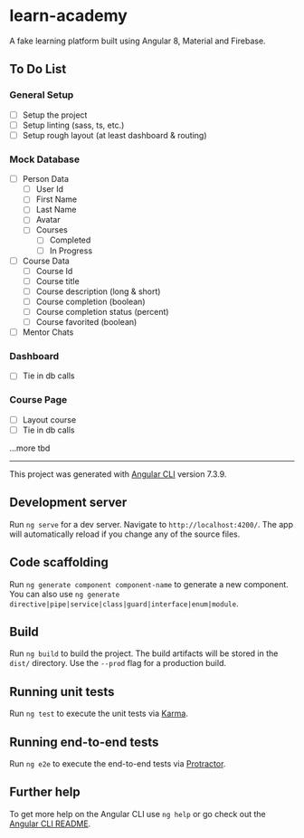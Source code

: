 # learn-academy

A fake learning platform built using Angular 8, Material and Firebase.

## To Do List

### General Setup

- [ ] Setup the project
- [ ] Setup linting (sass, ts, etc.)
- [ ] Setup rough layout (at least dashboard & routing)

### Mock Database

- [ ] Person Data
  - [ ] User Id
  - [ ] First Name
  - [ ] Last Name
  - [ ] Avatar
  - [ ] Courses
    - [ ] Completed
    - [ ] In Progress
- [ ] Course Data
  - [ ] Course Id
  - [ ] Course title
  - [ ] Course description (long & short)
  - [ ] Course completion (boolean)
  - [ ] Course completion status (percent)
  - [ ] Course favorited (boolean)
- [ ] Mentor Chats

### Dashboard

- [ ] Tie in db calls

### Course Page

- [ ] Layout course
- [ ] Tie in db calls

...more tbd

---

This project was generated with [Angular CLI](https://github.com/angular/angular-cli) version 7.3.9.

## Development server

Run `ng serve` for a dev server. Navigate to `http://localhost:4200/`. The app will automatically reload if you change any of the source files.

## Code scaffolding

Run `ng generate component component-name` to generate a new component. You can also use `ng generate directive|pipe|service|class|guard|interface|enum|module`.

## Build

Run `ng build` to build the project. The build artifacts will be stored in the `dist/` directory. Use the `--prod` flag for a production build.

## Running unit tests

Run `ng test` to execute the unit tests via [Karma](https://karma-runner.github.io).

## Running end-to-end tests

Run `ng e2e` to execute the end-to-end tests via [Protractor](http://www.protractortest.org/).

## Further help

To get more help on the Angular CLI use `ng help` or go check out the [Angular CLI README](https://github.com/angular/angular-cli/blob/master/README.md).
